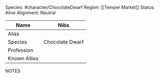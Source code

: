 

Species: #character/ChocolateDwarf 
Region: [[Temper Market]]
Status: Alive
Alignment: Neutral

| Name         | Nibs            |
| ------------ | --------------- |
| Alias        |                 |
| Species      | Chocolate Dwarf |
| Profession   |                 |
| Known Allies |                 |

NOTES